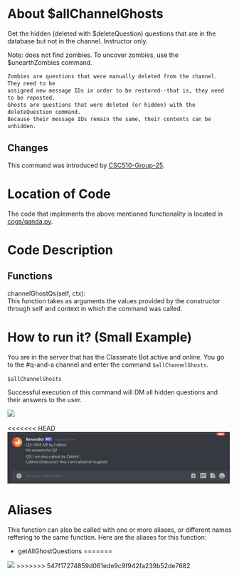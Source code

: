 # About $allChannelGhosts

Get the hidden (deleted with $deleteQuestion) questions that are in the database but not in the channel. Instructor only.

Note: does not find zombies. To uncover zombies, use the $unearthZombies command.

```
Zombies are questions that were manually deleted from the channel. They need to be
assigned new message IDs in order to be restored--that is, they need to be reposted.
Ghosts are questions that were deleted (or hidden) with the deleteQuestion command.
Because their message IDs remain the same, their contents can be unhidden.
```

## Changes

This command was introduced by [CSC510-Group-25](https://github.com/CSC510-Group-25/ClassMateBot/).

# Location of Code
The code that implements the above mentioned functionality is located in [cogs/qanda.py](https://github.com/maddaicita/ClassMateBot-1.1/blob/main/cogs/qanda.py).

# Code Description
## Functions
channelGhostQs(self, ctx): <br>
This function takes as arguments the values provided by the constructor through self and context in which the command was called.

# How to run it? (Small Example)
You are in the server that has the Classmate Bot active and online. You go to
the #q-and-a channel and enter the command `$allChannelGhosts`.

`$allChannelGhosts`

Successful execution of this command will DM all hidden questions and their answers to the user.

<img src="https://github.com/maddaicita/ClassMateBot-1.1/blob/main/data/proj3media/allChannelGhosts/acg1.png?raw=true" width="500">

<<<<<<< HEAD
<img src="https://github.com/CSC510-Group-25/ClassMateBot/blob/group25-command-docs/data/proj3media/allChannelGhosts/acg2.png?raw=true" width="500">

# Aliases

This function can also be called with one or more aliases, or different names reffering to the same function. Here are the aliases for this function:

 - getAllGhostQuestions
=======
<img src="https://github.com/maddaicita/ClassMateBot-1.1/blob/main/data/proj3media/allChannelGhosts/acg2.png?raw=true" width="500">
>>>>>>> 547f17274859d061ede9c9f942fa239b52de7682
